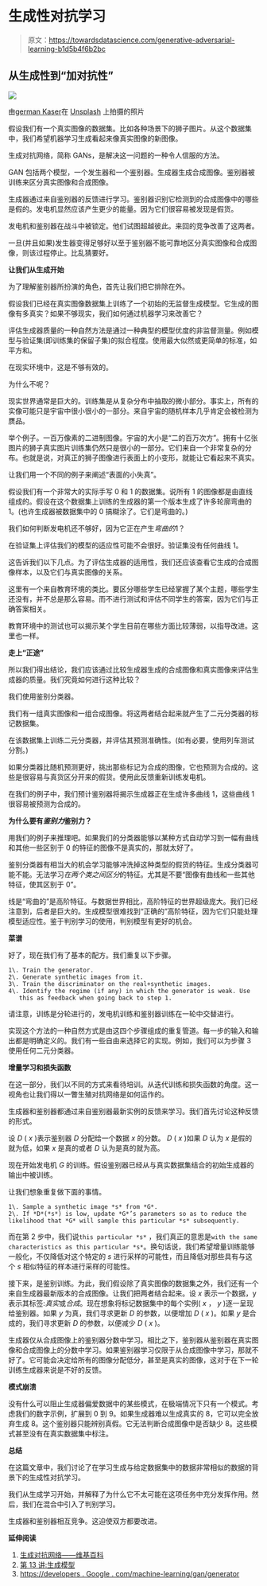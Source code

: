 # 生成性对抗学习

> 原文：<https://towardsdatascience.com/generative-adversarial-learning-b1d5b4f6b2bc>

## **从生成性到“加对抗性”**

![](img/272a857e69f066e21a1cd3b5dfdfd51f.png)

由[german Kaser](https://unsplash.com/@germio?utm_source=unsplash&utm_medium=referral&utm_content=creditCopyText)在 [Unsplash](https://unsplash.com/s/photos/generating-real-data?utm_source=unsplash&utm_medium=referral&utm_content=creditCopyText) 上拍摄的照片

假设我们有一个真实图像的数据集。比如各种场景下的狮子图片。从这个数据集中，我们希望机器学习生成看起来像真实图像的新图像。

生成对抗网络，简称 GANs，是解决这一问题的一种令人信服的方法。

GAN 包括两个模型，一个发生器和一个鉴别器。生成器生成合成图像。鉴别器被训练来区分真实图像和合成图像。

生成器通过来自鉴别器的反馈进行学习。鉴别器识别它检测到的合成图像中的哪些是假的。发电机显然应该产生更少的能量。因为它们很容易被发现是假货。

发电机和鉴别器在战斗中被锁定。他们试图超越彼此。来回的竞争改善了这两者。

一旦(并且如果)发生器变得足够好以至于鉴别器不能可靠地区分真实图像和合成图像，则该过程停止。比乱猜要好。

**让我们从生成开始**

为了理解鉴别器所扮演的角色，首先让我们把它排除在外。

假设我们已经在真实图像数据集上训练了一个初始的无监督生成模型。它生成的图像有多真实？如果不够现实，我们如何通过机器学习来改善它？

评估生成器质量的一种自然方法是通过一种典型的模型优度的非监督测量。例如模型与验证集(即训练集的保留子集)的拟合程度。使用最大似然或更简单的标准，如平方和。

在现实环境中，这是不够有效的。

为什么不呢？

现实世界通常是巨大的。训练集是从复杂分布中抽取的微小部分。事实上，所有的实像可能只是宇宙中很小很小的一部分。来自宇宙的随机样本几乎肯定会被检测为赝品。

举个例子。一百万像素的二进制图像。宇宙的大小是“二的百万次方”。拥有十亿张图片的狮子真实图片训练集仍然只是很小的一部分。它们来自一个非常复杂的分布。也就是说，对真正的狮子图像进行表面上的小变形，就能让它看起来不真实。

让我们用一个不同的例子来阐述“表面的小失真”。

假设我们有一个非常大的实际手写 0 和 1 的数据集。说所有 1 的图像都是由直线组成的。假设在这个数据集上训练的生成器的第一个版本生成了许多轮廓弯曲的 1。(也许生成器被数据集中的 0 搞糊涂了。它们是弯曲的。)

我们如何判断发电机还不够好，因为它正在产生*弯曲的*1？

在验证集上评估我们的模型的适应性可能不会很好。验证集没有任何曲线 1。

这告诉我们以下几点。为了评估生成器的适用性，我们还应该查看它生成的合成图像样本，以及它们与真实图像的关系。

这里有一个来自教育环境的类比。要区分哪些学生已经掌握了某个主题，哪些学生还没有，并不总是那么容易。而不进行测试和评估不同学生的答案，因为它们与正确答案相关。

教育环境中的测试也可以揭示某个学生目前在哪些方面比较薄弱，以指导改进。这里也一样。

**走上“正途”**

所以我们得出结论，我们应该通过比较生成器生成的合成图像和真实图像来评估生成器的质量。我们究竟如何进行这种比较？

我们使用鉴别分类器。

我们有一组真实图像和一组合成图像。将这两者结合起来就产生了二元分类器的标记数据集。

在该数据集上训练二元分类器，并评估其预测准确性。(如有必要，使用列车测试分割。)

如果分类器比随机预测更好，挑出那些标记为合成的图像，它也预测为合成的。这些是很容易与真货区分开来的假货。使用此反馈重新训练发电机。

在我们的例子中，我们预计鉴别器将揭示生成器正在生成许多曲线 1，这些曲线 1 很容易被预测为合成的。

**为什么要有*鉴别力*鉴别力？**

用我们的例子来推理吧。如果我们的分类器能够以某种方式自动学习到一幅有曲线和其他一些区别于 0 的特征的图像不是真实的，那就太好了。

鉴别分类器有相当大的机会学习能够冲洗掉这种类型的假货的特征。生成分类器可能不能。无法学习*在两个类之间区分*的特征。尤其是不要“图像有曲线和一些其他特征，使其区别于 0”。

线是“弯曲的”是高阶特征。与数据世界相比，高阶特征的世界超级庞大。我们已经注意到，后者是巨大的。生成模型很难找到“正确的”高阶特征，因为它们只能处理模型适应性。鉴于判别学习的使用，判别模型有更好的机会。

**菜谱**

好了，现在我们有了基本的配方。我们重复以下步骤。

```
1\. Train the generator.
2\. Generate synthetic images from it.
3\. Train the discriminator on the real+synthetic images.
4\. Identify the regime (if any) in which the generator is weak. Use
   this as feedback when going back to step 1.
```

请注意，训练是分轮进行的，发电机训练和鉴别器训练在一轮中交替进行。

实现这个方法的一种自然方式是由这四个步骤组成的重复管道。每一步的输入和输出都是明确定义的。我们有一些自由来选择它的实现。例如，我们可以为步骤 3 使用任何二元分类器。

**增量学习和损失函数**

在这一部分，我们以不同的方式来看待培训。从迭代训练和损失函数的角度。这一视角也让我们得以一瞥生殖对抗网络是如何运作的。

生成器和鉴别器都通过来自鉴别器最新实例的反馈来学习。我们首先讨论这种反馈的形式。

设 *D* ( *x* )表示鉴别器 *D* 分配给一个数据 *x* 的分数。 *D* ( *x* )如果 *D* 认为 *x* 是假的就为低，如果 *x* 是真的或者 *D* 认为是真的就为高。

现在开始发电机 *G* 的训练。假设鉴别器已经从与真实数据集结合的初始生成器的输出中被训练。

让我们想象重复做下面的事情。

```
1\. Sample a synthetic image *s* from *G*.
2\. If *D*(*s*) is low, update *G*’s parameters so as to reduce the likelihood that *G* will sample this particular *s* subsequently.
```

而在第 2 步中，我们说`this particular *s*` ，我们真正的意思是`with the same characteristics as this particular *s*`。换句话说，我们希望增量训练能够一般化，不仅降低对这个特定的 *s* 进行采样的可能性，而且降低对那些具有与这个 *s* 相似特征的样本进行采样的可能性。

接下来，是鉴别训练。为此，我们假设除了真实图像的数据集之外，我们还有一个来自生成器最新版本的合成图像。让我们把两者结合起来。设 *x* 表示一个数据，y 表示其标签:*真实*或*合成*。现在想象将标记数据集中的每个实例( *x* ， *y* )逐一呈现给鉴别器。如果 *y* 为真，我们寻求更新 *D* 的参数，以便增加 *D* ( *x* )。如果 *y* 是合成的，我们寻求更新 *D* 的参数，以便减少 *D* ( *x* )。

生成器仅从合成图像上的鉴别器分数中学习。相比之下，鉴别器从鉴别器在真实图像和合成图像上的分数中学习。如果鉴别器学习仅限于从合成图像中学习，那就不好了。它可能会决定给所有的图像分配低分，甚至是真实的图像，这对于在下一轮训练生成器来说是不好的反馈。

**模式崩溃**

没有什么可以阻止生成器偏爱数据中的某些模式，在极端情况下只有一个模式。考虑我们的数字示例，扩展到 0 到 9。如果生成器难以生成真实的 8，它可以完全放弃生成 8。这个鉴别器只能辨别真假。它无法判断合成图像中是否缺少 8。这些模式甚至没有在真实数据集中标注。

**总结**

在这篇文章中，我们讨论了在学习生成与给定数据集中的数据非常相似的数据的背景下的生成性对抗学习。

我们从生成学习开始，并解释了为什么它不太可能在这项任务中充分发挥作用。然后，我们在混合中引入了判别学习。

生成器和鉴别器相互竞争。这迫使双方都要改进。

**延伸阅读**

1.  [生成对抗网络——维基百科](https://en.wikipedia.org/wiki/Generative_adversarial_network)
2.  [第 13 讲:生成模型](http://cs231n.stanford.edu/slides/2017/cs231n_2017_lecture13.pdf)
3.  [https://developers . Google . com/machine-learning/gan/generator](https://developers.google.com/machine-learning/gan/generator)